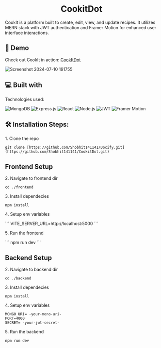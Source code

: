 <h1 align="center" id="title">CookitDot</h1>

CookIt is a platform built to create, edit, view, and update recipes. It utilizes MERN stack with JWT authentication and Framer Motion for enhanced user interface interactions.

## 🚀 Demo
Check out CookIt in action: [CookItDot](https://cookitdot-mern.netlify.app/)


![Screenshot 2024-07-10 191755](https://github.com/Shobhit141141/CookitDot/assets/122107079/7942fe97-f504-49dd-81c5-7bff1e598f8c)

## 💻 Built with

Technologies used:

![MongoDB](https://img.shields.io/badge/MongoDB-%234ea94b.svg?style=for-the-badge&logo=mongodb&logoColor=white)
![Express.js](https://img.shields.io/badge/Express.js-%23404d59.svg?style=for-the-badge)
![React](https://img.shields.io/badge/React-%2320232a.svg?style=for-the-badge)
![Node.js](https://img.shields.io/badge/Node.js-%2343853D.svg?style=for-the-badge)
![JWT](https://img.shields.io/badge/JWT-%23000000.svg?style=for-the-badge&logo=json-web-tokens)
![Framer Motion](https://img.shields.io/badge/Framer_Motion-%23000000.svg?style=for-the-badge&logo=framer)

## 🛠️ Installation Steps:</h2>

<p>1. Clone the repo</p>


```
git clone [https://github.com/Shobhit141141/Docify.git](https://github.com/Shobhit141141/CookitDot.git)
```

<h2>Frontend Setup</h2>

<p>2. Navigate to frontend dir</p>

```
cd ./frontend
```

<p>3. Install dependecies</p>

```
npm install
```

<p>4. Setup env variables</p>
```
VITE_SERVER_URL=http://localhost:5000
```

<p>5. Run the frontend</p>
```
npm run dev
```


<h2>Backend Setup</h2>

<p>2. Navigate to backend dir</p>

```
cd ./backend
```

<p>3. Install dependecies</p>

```
npm install
```

<p>4. Setup env variables</p>

```
MONGO_URI= -your-mono-uri-
PORT=4000
SECRET= -your-jwt-secret-
```

<p>5. Run the backend</p>

```
npm run dev
```


